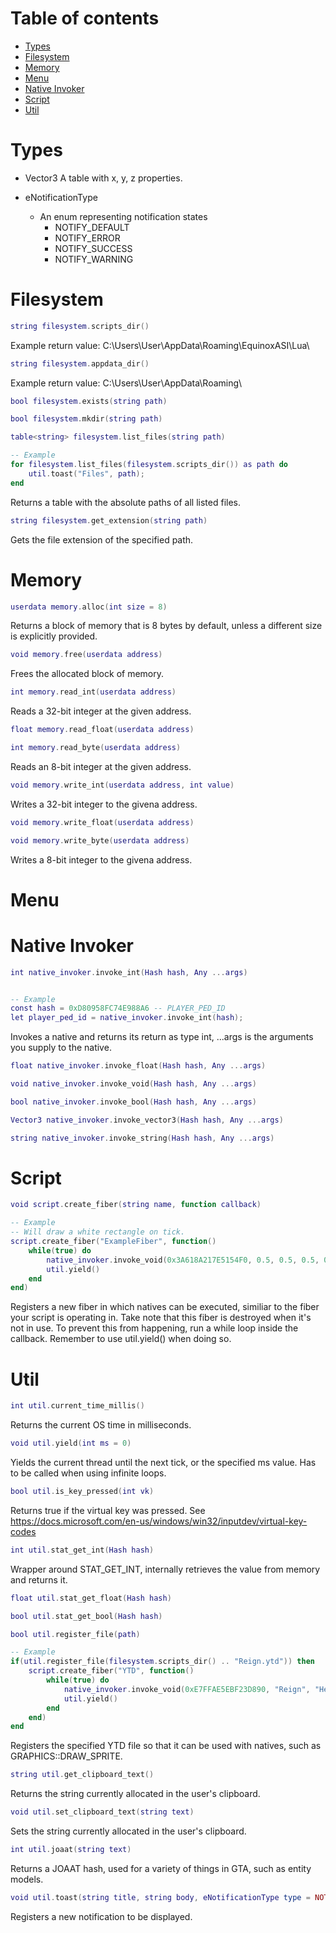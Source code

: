 
# Table of contents
- [Types](#Types)
- [Filesystem](#Filesystem)
- [Memory](#Memory)
- [Menu](#Menu)
- [Native Invoker](#Native-Invoker)
- [Script](#Script)
- [Util](#Util)
# Types

- Vector3
  A table with x, y, z properties.

- eNotificationType
  - An enum representing notification states
    - NOTIFY_DEFAULT
    - NOTIFY_ERROR
    - NOTIFY_SUCCESS
    - NOTIFY_WARNING

# Filesystem
```lua
string filesystem.scripts_dir()
```
Example return value: C:\Users\User\AppData\Roaming\EquinoxASI\Lua\

```lua
string filesystem.appdata_dir()
```
Example return value: C:\Users\User\AppData\Roaming\

```lua
bool filesystem.exists(string path)
```

```lua
bool filesystem.mkdir(string path)
```

```lua
table<string> filesystem.list_files(string path)

-- Example
for filesystem.list_files(filesystem.scripts_dir()) as path do
    util.toast("Files", path);
end
```
Returns a table with the absolute paths of all listed files.

```lua
string filesystem.get_extension(string path)
```
Gets the file extension of the specified path.


# Memory
```lua
userdata memory.alloc(int size = 8)
```
Returns a block of memory that is 8 bytes by default, unless a different size is explicitly provided.

```lua
void memory.free(userdata address)
```
Frees the allocated block of memory.

```lua
int memory.read_int(userdata address)
```
Reads a 32-bit integer at the given address.

```lua
float memory.read_float(userdata address)
```
```lua
int memory.read_byte(userdata address)
```
Reads an 8-bit integer at the given address.

```lua
void memory.write_int(userdata address, int value)
```
Writes a 32-bit integer to the givena address.
```lua
void memory.write_float(userdata address)
```

```lua
void memory.write_byte(userdata address)
```
Writes a 8-bit integer to the givena address.

# Menu

# Native Invoker
```lua
int native_invoker.invoke_int(Hash hash, Any ...args)


-- Example
const hash = 0xD80958FC74E988A6 -- PLAYER_PED_ID
let player_ped_id = native_invoker.invoke_int(hash);
```
Invokes a native and returns its return as type int, ...args is the arguments you supply to the native.
```lua
float native_invoker.invoke_float(Hash hash, Any ...args)
```

```lua
void native_invoker.invoke_void(Hash hash, Any ...args)
```

```lua
bool native_invoker.invoke_bool(Hash hash, Any ...args)
```

```lua
Vector3 native_invoker.invoke_vector3(Hash hash, Any ...args)
```

```lua
string native_invoker.invoke_string(Hash hash, Any ...args)
```
# Script

```lua
void script.create_fiber(string name, function callback)

-- Example
-- Will draw a white rectangle on tick.
script.create_fiber("ExampleFiber", function()
    while(true) do
        native_invoker.invoke_void(0x3A618A217E5154F0, 0.5, 0.5, 0.5, 0.5, 255, 255, 255, 255, 0) -- draw_rect
        util.yield()
    end
end)
```

Registers a new fiber in which natives can be executed, similiar to the fiber your script is operating in. Take note that this fiber is destroyed when it's not in use. To prevent this from happening, run a while loop inside the callback. Remember to use util.yield() when doing so.

# Util 

```lua
int util.current_time_millis()
```
Returns the current OS time in milliseconds.

```lua
void util.yield(int ms = 0)
```
Yields the current thread until the next tick, or the specified ms value. Has to be called when using infinite loops.

```lua
bool util.is_key_pressed(int vk)
```
Returns true if the virtual key was pressed. See https://docs.microsoft.com/en-us/windows/win32/inputdev/virtual-key-codes

```lua
int util.stat_get_int(Hash hash)
```
Wrapper around STAT_GET_INT, internally retrieves the value from memory and returns it.

```lua
float util.stat_get_float(Hash hash)
```

```lua
bool util.stat_get_bool(Hash hash)
```

```lua
bool util.register_file(path)

-- Example
if(util.register_file(filesystem.scripts_dir() .. "Reign.ytd")) then
    script.create_fiber("YTD", function()
        while(true) do
            native_invoker.invoke_void(0xE7FFAE5EBF23D890, "Reign", "Header", 0.5, 0.5, 0.5, 0.5, 0, 255, 255, 255, 255, 0, 0)
            util.yield()
        end
    end)
end
```
Registers the specified YTD file so that it can be used with natives, such as GRAPHICS::DRAW_SPRITE.

```lua
string util.get_clipboard_text()
```
Returns the string currently allocated in the user's clipboard.

```lua
void util.set_clipboard_text(string text)
```
Sets the string currently allocated in the user's clipboard.

```lua
int util.joaat(string text)
```
Returns a JOAAT hash, used for a variety of things in GTA, such as entity models.

```lua
void util.toast(string title, string body, eNotificationType type = NOTIFY_DEFAULT)
```
Registers a new notification to be displayed.
